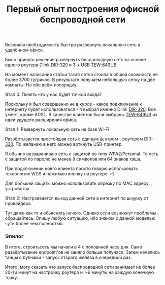 ﻿---
layout: post
title: Первый опыт построения офисной беспроводной сети
categories:
- it
---
Возникла необходимость быстро развернуть локальную сеть в удалённом офисе.

Было принято решение развернуть беспроводную сеть на основе одного роутера Dlink <a href="http://market.yandex.ru/model.xml?modelid=2094700&hid=723087&suggest=1">DIR-320</a> и 3-х USB <a href="http://market.yandex.ru/model.xml?modelid=6035013&hid=723087&text=TEW-649UB&srnum=15">TEW-649UB</a>.

На момент написания статьи такая сетка стоила в общей сложности не более 3700 тугриков. В результате получаем небольшую сетку на две комнаты. Но обо всём попорядку.

Этап 0: Понять что у нас будет точкой входа? 

Поскольку я был совершенно не в курсе - какое подключение к интернету будет использоваться - я выбрал именно Dlink <a href="http://market.yandex.ru/model.xml?modelid=2094700&hid=723087&suggest=1">DIR-320</a>. Всё умеет, кроме ADSL. В качестве клиентов были выбраны  <a href="http://market.yandex.ru/model.xml?modelid=6035013&hid=723087&text=TEW-649UB&srnum=15">TEW-649UB</a> из идеи удущего расширения офиса.

Этап 1: Развернуть локальную сеть на базе Wi-Fi

Развёртывается простейшая сеть с единым центром - роутером <a href="http://market.yandex.ru/model.xml?modelid=2094700&hid=723087&suggest=1">DIR-320</a>. По желанию в него можно воткнуть USB-принтер.

Я обычно разварачиваю сеть с защитой по типу WPA2/Personal. Те есть с защитой по паролю не менее 8 символов или 64 знаков хэша.

При подключении новго клиента просто говорю использовать технологию WDS и нажимаю кнопку на роутере. :-)

Для большей защиты можно использовать обрезку по MAC адресу устройства.

Этап 2: Настраивается выход данной сети в интернет по шнурку от провайдера.

Тут даже как то и обьяснять нечего. Однако если возникнут проблемы - обращайтесь. Опишу любую ситуацию, ибо знаком с данной моделью чуть более чем полностью.

### Эпилог

В итоге, строитьсеть мы начали в 4 с половиной часа дня. Само развёртывание endpoint'ов не заняло больше получаса. Затем начались танцы с бубнами - запуск старого железа в очередной раз.

Итого, могу сказать что запуск беспроводной сети занимает не более 20-ти минут на настройку роутера и 1-й минуты на каждую конечную точку.